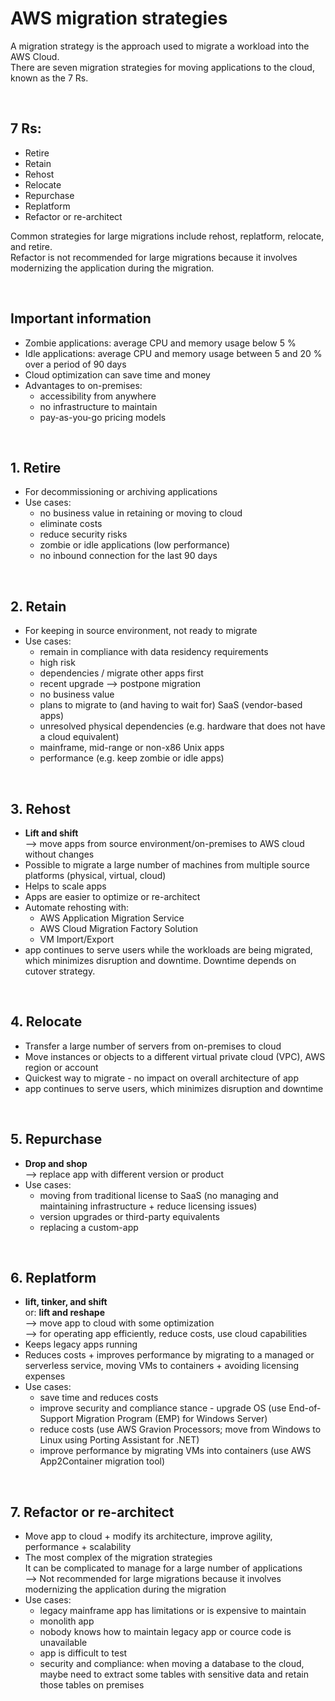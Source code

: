 # AWS migration strategies

A migration strategy is the approach used to migrate a workload into the AWS Cloud.  
There are seven migration strategies for moving applications to the cloud, known as the 7 Rs.

<br>

## 7 Rs:
* Retire
* Retain
* Rehost
* Relocate
* Repurchase
* Replatform
* Refactor or re-architect

Common strategies for large migrations include rehost, replatform, relocate, and retire.  
Refactor is not recommended for large migrations because it involves modernizing the application during the migration.

<br>

##  Important information
* Zombie applications: average CPU and memory usage below 5 %
* Idle applications: average CPU and memory usage between 5 and 20 % over a period of 90 days
* Cloud optimization can save time and money
* Advantages to on-premises:
  - accessibility from anywhere
  - no infrastructure to maintain
  - pay-as-you-go pricing models

<br>

## 1. Retire
* For decommissioning or archiving applications
* Use cases:
  - no business value in retaining or moving to cloud
  - eliminate costs
  - reduce security risks
  - zombie or idle applications (low performance)
  - no inbound connection for the last 90 days

<br>

## 2. Retain
* For keeping in source environment, not ready to migrate
* Use cases:
  - remain in compliance with data residency requirements
  - high risk
  - dependencies / migrate other apps first
  - recent upgrade --> postpone migration
  - no business value
  - plans to migrate to (and having to wait for) SaaS (vendor-based apps)
  - unresolved physical dependencies (e.g. hardware that does not have a cloud equivalent)
  - mainframe, mid-range or non-x86 Unix apps
  - performance (e.g. keep zombie or idle apps)

<br>

## 3. Rehost
* **Lift and shift**  
  --> move apps from source environment/on-premises to AWS cloud without changes
* Possible to migrate a large number of machines from multiple source platforms (physical, virtual, cloud)
* Helps to scale apps
* Apps are easier to optimize or re-architect
* Automate rehosting with:
  - AWS Application Migration Service
  - AWS Cloud Migration Factory Solution
  - VM Import/Export
* app continues to serve users while the workloads are being migrated, which minimizes disruption and downtime. Downtime depends on cutover strategy.

<br>

## 4. Relocate
* Transfer a large number of servers from on-premises to cloud
* Move instances or objects to a different virtual private cloud (VPC), AWS region or account
* Quickest way to migrate - no impact on overall architecture of app
* app continues to serve users, which minimizes disruption and downtime

<br>

## 5. Repurchase
* **Drop and shop**  
  --> replace app with different version or product
* Use cases:
  - moving from traditional license to SaaS (no managing and maintaining infrastructure + reduce licensing issues)
  - version upgrades or third-party equivalents
  - replacing a custom-app

<br>

## 6. Replatform
* **lift, tinker, and shift**  
  or: **lift and reshape**  
  --> move app to cloud with some optimization  
  --> for operating app efficiently, reduce costs, use cloud capabilities
* Keeps legacy apps running
* Reduces costs + improves performance by migrating to a managed or serverless service, moving VMs to containers + avoiding licensing expenses
* Use cases:
  - save time and reduces costs
  - improve security and compliance stance - upgrade OS (use End-of-Support Migration Program (EMP) for Windows Server)
  - reduce costs (use AWS Gravion Processors; move from Windows to Linux using Porting Assistant for .NET)
  - improve performance by migrating VMs into containers (use AWS App2Container migration tool)

<br>

## 7. Refactor or re-architect
* Move app to cloud + modify its architecture, improve agility, performance + scalability
* The most complex of the migration strategies  
  It can be complicated to manage for a large number of applications  
  --> Not recommended for large migrations because it involves modernizing the application during the migration
* Use cases:
  - legacy mainframe app has limitations or is expensive to maintain
  - monolith app
  - nobody knows how to maintain legacy app or cource code is unavailable
  - app is difficult to test
  - security and compliance: when moving a database to the cloud, maybe need to extract some tables with sensitive data and retain those tables on premises
